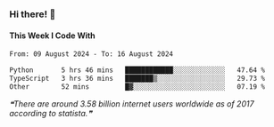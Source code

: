 ### Hi there! 👋

#### This Week I Code With
<!--START_SECTION:waka-->

```txt
From: 09 August 2024 - To: 16 August 2024

Python       5 hrs 46 mins   ████████████░░░░░░░░░░░░░   47.64 %
TypeScript   3 hrs 36 mins   ███████▒░░░░░░░░░░░░░░░░░   29.73 %
Other        52 mins         █▓░░░░░░░░░░░░░░░░░░░░░░░   07.19 %
```

<!--END_SECTION:waka-->

<!--STARTS_HERE_QUOTE_README-->
<i>❝There are around  3.58 billion internet users worldwide as of 2017 according to statista.❞</i>
<!--ENDS_HERE_QUOTE_README-->
